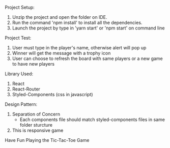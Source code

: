 Project Setup:
1. Unzip the project and open the folder on IDE.
2. Run the command 'npm install' to install all the dependencies.
3. Launch the project by type in 'yarn start' or 'npm start' on command line

Project Test:
1. User must type in the player's name, otherwise alert will pop up
2. Winner will get the message with a trophy icon
3. User can choose to refresh the board with same players or a new game to have new players

Library Used:
1. React
2. React-Router
3. Styled-Components (css in javascript)

Design Pattern: 
1. Separation of Concern
    * Each components file should match styled-components files in same folder sturcture
2. This is responsive game

Have Fun Playing the Tic-Tac-Toe Game